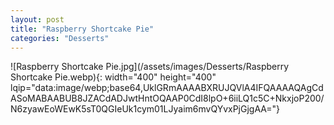 ```yaml
---
layout: post
title: "Raspberry Shortcake Pie"
categories: "Desserts"
---
```

![Raspberry Shortcake Pie.jpg](/assets/images/Desserts/Raspberry Shortcake Pie.webp){: width="400" height="400" lqip="data:image/webp;base64,UklGRmAAAABXRUJQVlA4IFQAAAAQAgCdASoMABAABUB8JZACdADJwtHntOQAAP0CdI8lpO+6iiLQ1c5C+NkxjoP200/N6zyawEoWEwK5sT0QGIeUk1cym01LJyaim6mvQYvxPjGjgAA="}


